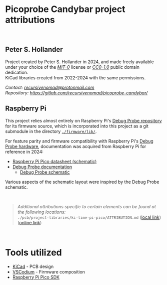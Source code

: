 # Picoprobe Candybar project attributions

&nbsp;






## Peter S. Hollander

Project created by Peter S. Hollander in 2024, and made freely available under your choice of the [*MIT-0*](./LICENSE.txt) license or [*CC0-1.0*][URL-CC0] public domain dedication.  
KiCad libraries created from 2022-2024 with the same permissions.

*Contact: <recursivenomad@protonmail.com>*  
*Repository: <https://gitlab.com/recursivenomad/picoprobe-candybar/>*



## Raspberry Pi

This project relies almost entirely on Raspberry Pi's [Debug Probe repository][URL-Debug-Probe] for its firmware source, which is incorporated into this project as a git submodule in the directory [`./firmware/lib/`](./firmware/lib/).

For feature parity and firmware compatibility with Raspberry Pi's [Debug Probe hardware][URL-Debug-Probe-Brief], documentation was acquired from Raspberry Pi for reference in 2024:

- [Raspberry Pi Pico datasheet (schematic)][URL-Pico-Schematic]
- [Debug Probe documentation][URL-Debug-Probe-Docs]
  - [Debug Probe schematic][URL-Debug-Probe-Schematic]

Various aspects of the schematic layout were inspired by the Debug Probe schematic.

&nbsp;






> *Additional attributions specific to certain elements can be found at the following locations:*  
> `./pcb/project-libraries/ki-lime-pi-pico/ATTRIBUTION.md` ([local link](./pcb/project-libraries/ki-lime-pi-pico/ATTRIBUTION.md)) ([online link](https://github.com/recursivenomad/ki-lime-pi-to-go/blob/main/ATTRIBUTION.md))  

&nbsp;






# Tools utilized

- [KiCad][URL-KiCad] - PCB design
- [VSCodium][URL-VSCodium] - Firmware composition
- [Raspberry Pi Pico SDK][URL-Pico-SDK]






[URL-MIT-0]: <https://opensource.org/license/mit-0/>
[URL-CC0]: <https://creativecommons.org/publicdomain/zero/1.0/>

[URL-Debug-Probe]: <https://github.com/raspberrypi/debugprobe/>
[URL-Debug-Probe-Brief]: <https://datasheets.raspberrypi.com/debug/raspberry-pi-debug-probe-product-brief.pdf>
[URL-Debug-Probe-Docs]: <https://www.raspberrypi.com/documentation/microcontrollers/debug-probe.html>
[URL-Debug-Probe-Schematic]: <https://datasheets.raspberrypi.com/debug/raspberry-pi-debug-probe-schematics.pdf>
[URL-Pico-Schematic]: <https://datasheets.raspberrypi.com/pico/pico-datasheet.pdf#pico-schematic>

[URL-KiCad]: <https://www.kicad.org/>
[URL-Pico-SDK]: <https://github.com/raspberrypi/pico-sdk>
[URL-VSCodium]: <https://vscodium.com/>
